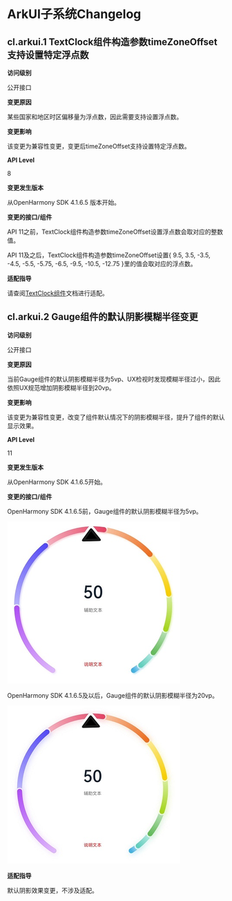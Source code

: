 # ArkUI子系统Changelog

## cl.arkui.1 TextClock组件构造参数timeZoneOffset支持设置特定浮点数

**访问级别**

公开接口

**变更原因**

某些国家和地区时区偏移量为浮点数，因此需要支持设置浮点数。

**变更影响**

该变更为兼容性变更，变更后timeZoneOffset支持设置特定浮点数。

**API Level**

8 

**变更发生版本**

从OpenHarmony SDK 4.1.6.5 版本开始。

**变更的接口/组件**

API 11之前，TextClock组件构造参数timeZoneOffset设置浮点数会取对应的整数值。

API 11及之后，TextClock组件构造参数timeZoneOffset设置{ 9.5, 3.5, -3.5, -4.5, -5.5, -5.75, -6.5, -9.5, -10.5, -12.75 }里的值会取对应的浮点数。

**适配指导**

请查阅[TextClock组件](../../../application-dev/reference/arkui-ts/ts-basic-components-textclock.md)文档进行适配。

## cl.arkui.2 Gauge组件的默认阴影模糊半径变更

**访问级别**

公开接口

**变更原因**

当前Gauge组件的默认阴影模糊半径为5vp、UX检视时发现模糊半径过小，因此依照UX规范增加阴影模糊半径到20vp。

**变更影响**

该变更为兼容性变更，改变了组件默认情况下的阴影模糊半径，提升了组件的默认显示效果。

**API Level**

11

**变更发生版本**

从OpenHarmony SDK 4.1.6.5开始。

**变更的接口/组件**

OpenHarmony SDK 4.1.6.5前，Gauge组件的默认阴影模糊半径为5vp。

![gauge](figures/oldGauge.png)

OpenHarmony SDK 4.1.6.5及以后，Gauge组件的默认阴影模糊半径为20vp。

![gauge](figures/newGauge.png)

**适配指导**

默认阴影效果变更，不涉及适配。
